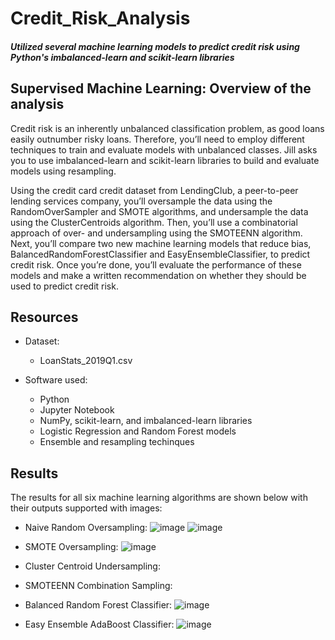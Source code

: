 # Credit_Risk_Analysis
#### *Utilized several machine learning models to predict credit risk using Python's imbalanced-learn and scikit-learn libraries*

## Supervised Machine Learning: Overview of the analysis

Credit risk is an inherently unbalanced classification problem, as good loans easily outnumber risky loans. Therefore, you’ll need to employ different techniques to train and evaluate models with unbalanced classes. Jill asks you to use imbalanced-learn and scikit-learn libraries to build and evaluate models using resampling.

Using the credit card credit dataset from LendingClub, a peer-to-peer lending services company, you’ll oversample the data using the RandomOverSampler and SMOTE algorithms, and undersample the data using the ClusterCentroids algorithm. Then, you’ll use a combinatorial approach of over- and undersampling using the SMOTEENN algorithm. Next, you’ll compare two new machine learning models that reduce bias, BalancedRandomForestClassifier and EasyEnsembleClassifier, to predict credit risk. Once you’re done, you’ll evaluate the performance of these models and make a written recommendation on whether they should be used to predict credit risk.



## Resources
- Dataset: 
  - LoanStats_2019Q1.csv

- Software used:
  - Python
  - Jupyter Notebook
  - NumPy, scikit-learn, and imbalanced-learn libraries
  - Logistic Regression and Random Forest models
  - Ensemble and resampling techinques

## Results

The results for all six machine learning algorithms are shown below with their outputs supported with images:


- Naive Random Oversampling:
![image](https://user-images.githubusercontent.com/97119920/170097349-0faa49d0-924f-4e21-8546-954b5b5b7e27.png)
![image](https://user-images.githubusercontent.com/97119920/170097384-c5428754-1f4d-445a-864b-1d253045ab36.png)

- SMOTE Oversampling:
![image](https://user-images.githubusercontent.com/97119920/170096952-c97abc58-cd96-4ec9-9dac-314b8a8dda21.png)


- Cluster Centroid Undersampling: 


- SMOTEENN Combination Sampling: 


- Balanced Random Forest Classifier: 
![image](https://user-images.githubusercontent.com/97119920/170097152-0afc954e-ede9-45cd-9a63-576975c3aebf.png)

- Easy Ensemble AdaBoost Classifier:
![image](https://user-images.githubusercontent.com/97119920/170097045-6b50aa1d-907c-46fe-a747-d1fd2647568b.png)




